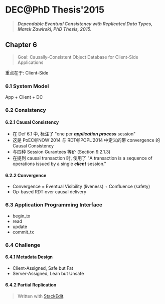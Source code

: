 ﻿# DEC@PhD Thesis'2015

> ***Dependable Eventual Consistency with Replicated Data Types, Marek Zawirski, PhD Thesis, 2015.*** 

## Chapter 6
> Goal: Causally-Consistent Object Database for Client-Side Applications

重点在于: Client-Side

### 6.1 System Model
App + Client + DC

### 6.2 Consistency
#### 6.2.1 Causal Consistency
- 在 Def 6.1 中, 标注了 "one per ***application process*** session"
- 这是 PoEC@NOW'2014 与 RDT@POPL'2014 中定义的带 convergence 的 Causal Consistency
- 与四种 Session Gurantees 等价 (Section 9.2.1.3)
- 在提到 causal transaction 时, 使用了 "A transaction is a sequence of operations issued by a single ***client*** session."

#### 6.2.2 Convergence
- Convergence = Eventual Visibility (liveness) + Confluence (safety)
- Op-based RDT over causal delivery

### 6.3 Application Programming Interface
- begin_tx
- read
- update
- commit_tx

### 6.4 Challenge
#### 6.4.1 Metadata Design
- Client-Assigned, Safe but Fat
- Server-Assigned, Lean but Unsafe

#### 6.4.2 Partial Replication



> Written with [StackEdit](https://stackedit.io/).
